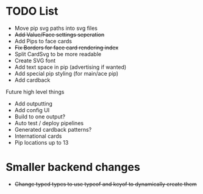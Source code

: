 # TODO List

- Move pip svg paths into svg files
- ~~Add Value/Face settings seperation~~
- Add Pips to face cards
- ~~Fix Borders for face card rendering index~~
- Split CardSvg to be more readable
- Create SVG font
- Add text space in pip (advertising if wanted)
- Add special pip styling (for main/ace pip)
- Add cardback

Future high level things

- Add outputting
- Add config UI
- Build to one output?
- Auto test / deploy pipelines
- Generated cardback patterns?
- International cards
- Pip locations up to 13



# Smaller backend changes

- ~~Change typed types to use typeof and keyof to dynamically create them~~